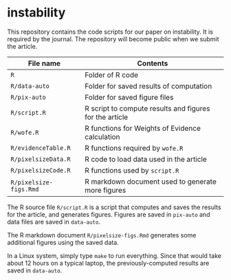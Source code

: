 # instability

This repository contains the code scripts for our paper on instability.
It is required by the journal. The repository will become public when we
submit the article.

| File name | Contents |
| --------  | -------- |
| `R`       | Folder of R code |
| `R/data-auto` | Folder for saved results of computation |
| `R/pix-auto` | Folder for saved figure files |
| `R/script.R` | R script to compute results and figures for the article |
| `R/wofe.R`   | R functions for Weights of Evidence calculation |
| `R/evidenceTable.R` | R functions required by `wofe.R` |
| `R/pixelsizeData.R` | R code to load data used in the article |
| `R/pixelsizeCode.R` | R functions used by `script.R` |
| `R/pixelsize-figs.Rmd` | R markdown document used to generate more figures |


The R source file `R/script.R` is a script that computes and saves the results
for the article, and generates figures. Figures are saved in `pix-auto`
and data files are saved in `data-auto`.

The R markdown document `R/pixelsize-figs.Rmd` generates some
additional figures using the saved data.

In a Linux system, simply type `make` to run everything. Since that would take
about 12 hours on a typical laptop, the previously-computed results
are saved in `data-auto`.
